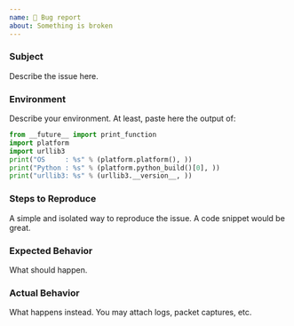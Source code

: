 ```yaml
---
name: 🐞 Bug report
about: Something is broken
---
```


### Subject

Describe the issue here.

### Environment

Describe your environment.
At least, paste here the output of:

```python
from __future__ import print_function
import platform
import urllib3
print("OS     : %s" % (platform.platform(), ))
print("Python : %s" % (platform.python_build()[0], ))
print("urllib3: %s" % (urllib3.__version__, ))
```

### Steps to Reproduce

A simple and isolated way to reproduce the issue. A code snippet would be great.

### Expected Behavior

What should happen.

### Actual Behavior

What happens instead.
You may attach logs, packet captures, etc.
